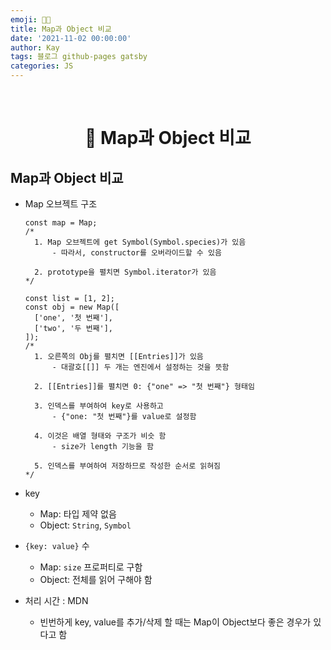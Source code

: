 ```yaml
---
emoji: 👨‍💻
title: Map과 Object 비교
date: '2021-11-02 00:00:00'
author: Kay
tags: 블로그 github-pages gatsby
categories: JS
---
```


<br>

<h1 align="center">
  👋  Map과 Object 비교
</h1>

## Map과 Object 비교

- Map 오브젝트 구조

  ```tsx
  const map = Map;
  /*
  	1. Map 오브젝트에 get Symbol(Symbol.species)가 있음
  		- 따라서, constructor를 오버라이드할 수 있음
  
  	2. prototype을 펼치면 Symbol.iterator가 있음
  */

  const list = [1, 2];
  const obj = new Map([
    ['one', '첫 번째'],
    ['two', '두 번째'],
  ]);
  /*
  	1. 오른쪽의 Obj를 펼치면 [[Entries]]가 있음
  		- 대괄호[[]] 두 개는 엔진에서 설정하는 것을 뜻함
  
  	2. [[Entries]]를 펼치면 0: {"one" => "첫 번째"} 형태임
  
  	3. 인덱스를 부여하여 key로 사용하고
  		- {"one: "첫 번째"}를 value로 설정함
  
  	4. 이것은 배열 형태와 구조가 비슷 함
  		- size가 length 기능을 함
  
  	5. 인덱스를 부여하여 저장하므로 작성한 순서로 읽혀짐
  */
  ```

- key

  - Map: 타입 제약 없음
  - Object: `String`, `Symbol`

- `{key: value}` 수

  - Map: `size` 프로퍼티로 구함
  - Object: 전체를 읽어 구해야 함

- 처리 시간 : MDN
  - 빈번하게 key, value를 추가/삭제 할 때는 Map이 Object보다 좋은 경우가 있다고 함

```toc

```
